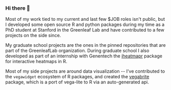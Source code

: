 ### Hi there 👋

Most of my work tied to my current and last few $JOB roles isn't public, but I developed some open source R and python packages during my time as a PhD student at Stanford in the Greenleaf Lab and have contributed to a few projects on the side since.

My graduate school projects are the ones in the pinned repositories that are part of the GreenleafLab organization. During graduate school I also developed as part of an internship with Genentech the [iheatmapr](https://github.com/ropensci/iheatmapr) package for interactive heatmaps in R.  

Most of my side projects are around data visualization -- I've contributed to the `vegawidget` ecosystem of R packages, and created the [vegabrite](https://github.com/vegawidget/vegabrite) package, which is a port of vega-lite to R via an auto-generated api.  

